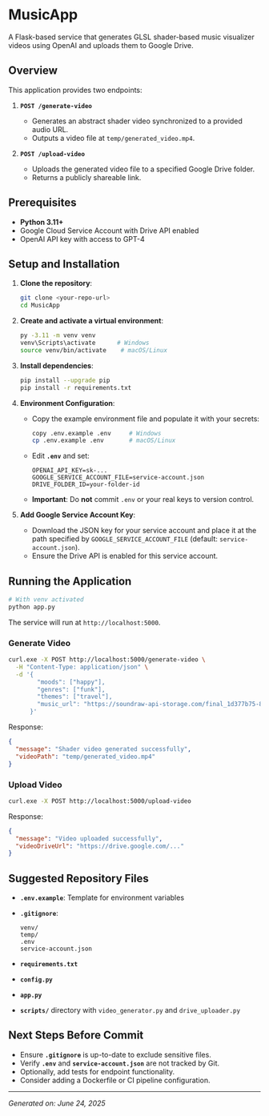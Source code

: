 # MusicApp

A Flask-based service that generates GLSL shader-based music visualizer videos using OpenAI and uploads them to Google Drive.

## Overview

This application provides two endpoints:

1. **`POST /generate-video`**

   * Generates an abstract shader video synchronized to a provided audio URL.
   * Outputs a video file at `temp/generated_video.mp4`.
2. **`POST /upload-video`**

   * Uploads the generated video file to a specified Google Drive folder.
   * Returns a publicly shareable link.

## Prerequisites

* **Python 3.11+**
* Google Cloud Service Account with Drive API enabled
* OpenAI API key with access to GPT-4

## Setup and Installation

1. **Clone the repository**:

   ```bash
   git clone <your-repo-url>
   cd MusicApp
   ```

2. **Create and activate a virtual environment**:

   ```bash
   py -3.11 -m venv venv
   venv\Scripts\activate      # Windows
   source venv/bin/activate    # macOS/Linux
   ```

3. **Install dependencies**:

   ```bash
   pip install --upgrade pip
   pip install -r requirements.txt
   ```

4. **Environment Configuration**:

   * Copy the example environment file and populate it with your secrets:

     ```bash
     copy .env.example .env     # Windows
     cp .env.example .env       # macOS/Linux
     ```
   * Edit **`.env`** and set:

     ```dotenv
     OPENAI_API_KEY=sk-...
     GOOGLE_SERVICE_ACCOUNT_FILE=service-account.json
     DRIVE_FOLDER_ID=your-folder-id
     ```
   * **Important**: Do **not** commit `.env` or your real keys to version control.

5. **Add Google Service Account Key**:

   * Download the JSON key for your service account and place it at the path specified by `GOOGLE_SERVICE_ACCOUNT_FILE` (default: `service-account.json`).
   * Ensure the Drive API is enabled for this service account.

## Running the Application

```bash
# With venv activated
python app.py
```

The service will run at `http://localhost:5000`.

### Generate Video

```bash
curl.exe -X POST http://localhost:5000/generate-video \
  -H "Content-Type: application/json" \
  -d '{
        "moods": ["happy"],
        "genres": ["funk"],
        "themes": ["travel"],
        "music_url": "https://soundraw-api-storage.com/final_1d377b75-80eb-4564-a6a5-feaabea8a9e1.mp3"
      }'
```

Response:

```json
{
  "message": "Shader video generated successfully",
  "videoPath": "temp/generated_video.mp4"
}
```

### Upload Video

```bash
curl.exe -X POST http://localhost:5000/upload-video
```

Response:

```json
{
  "message": "Video uploaded successfully",
  "videoDriveUrl": "https://drive.google.com/..."
}
```

## Suggested Repository Files

* **`.env.example`**: Template for environment variables
* **`.gitignore`**:

  ```gitignore
  venv/
  temp/
  .env
  service-account.json
  ```
* **`requirements.txt`**
* **`config.py`**
* **`app.py`**
* **`scripts/`** directory with `video_generator.py` and `drive_uploader.py`

## Next Steps Before Commit

* Ensure **`.gitignore`** is up-to-date to exclude sensitive files.
* Verify **`.env`** and **`service-account.json`** are not tracked by Git.
* Optionally, add tests for endpoint functionality.
* Consider adding a Dockerfile or CI pipeline configuration.

---

*Generated on: June 24, 2025*

